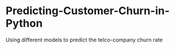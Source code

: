 # Predicting-Customer-Churn-in-Python
Using different models to predict the telco-company churn rate
